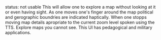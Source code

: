 status: not usable
This will allow one to explore a map without looking at it or even having sight. As one moves one's finger around the map political and gerographic boundries are indicated haptically. When one stopps moving map details apropriate to the current zoom level spoken using the TTS. Explore maps you cannot see. This UI has pedagogical and military applications.
